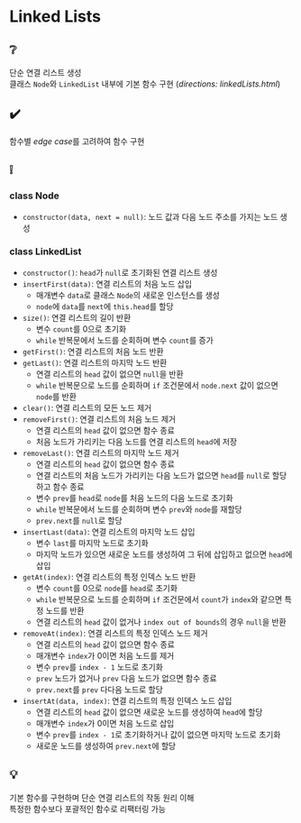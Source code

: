 # Linked Lists

## ❔
단순 연결 리스트 생성  
클래스 `Node`와 `LinkedList` 내부에 기본 함수 구현 (*directions: linkedLists.html*)

## ✔️
함수별 *edge case*를 고려하여 함수 구현

## ❕
### class Node
- `constructor(data, next = null)`: 노드 값과 다음 노드 주소를 가지는 노드 생성

### class LinkedList
- `constructor()`: `head`가 `null`로 초기화된 연결 리스트 생성
- `insertFirst(data)`: 연결 리스트의 처음 노드 삽입
  - 매개변수 `data`로 클래스 `Node`의 새로운 인스턴스를 생성
  - `node`에 `data`를 `next`에 `this.head`를 할당
- `size()`: 연결 리스트의 길이 반환
  - 변수 `count`를 0으로 초기화
  - `while` 반복문에서 노드를 순회하며 변수 `count`를 증가
- `getFirst()`: 연결 리스트의 처음 노드 반환
- `getLast()`: 연결 리스트의 마지막 노드 반환
  - 연결 리스트의 `head` 값이 없으면 `null`을 반환
  - `while` 반복문으로 노드를 순회하며 `if` 조건문에서 `node.next` 값이 없으면 `node`를 반환
- `clear()`: 연결 리스트의 모든 노드 제거
- `removeFirst()`: 연결 리스트의 처음 노드 제거
  - 연결 리스트의 `head` 값이 없으면 함수 종료
  - 처음 노드가 가리키는 다음 노드를 연결 리스트의 `head`에 저장
- `removeLast()`: 연결 리스트의 마지막 노드 제거
  - 연결 리스트의 `head` 값이 없으면 함수 종료
  - 연결 리스트의 처음 노드가 가리키는 다음 노드가 없으면 `head`를 `null`로 할당하고 함수 종료
  - 변수 `prev`를 `head`로 `node`를 처음 노드의 다음 노드로 초기화
  - `while` 반복문에서 노드를 순회하며 변수 `prev`와 `node`를 재할당
  - `prev.next`를 `null`로 할당
- `insertLast(data)`: 연결 리스트의 마지막 노드 삽입
  - 변수 `last`를 마지막 노드로 초기화
  - 마지막 노드가 있으면 새로운 노드를 생성하여 그 뒤에 삽입하고 없으면 `head`에 삽입
- `getAt(index)`: 연결 리스트의 특정 인덱스 노드 반환
  - 변수 `count`를 0으로 `node`를 `head`로 초기화
  - `while` 반복문으로 노드를 순회하며 `if` 조건문에서 `count`가 `index`와 같으면 특정 노드를 반환
  - 연결 리스트의 `head` 값이 없거나 `index out of bounds`의 경우 `null`을 반환
- `removeAt(index)`: 연결 리스트의 특정 인덱스 노드 제거
  - 연결 리스트의 `head` 값이 없으면 함수 종료
  - 매개변수 `index`가 0이면 처음 노드를 제거
  - 변수 `prev`를 `index - 1` 노드로 초기화
  - `prev` 노드가 없거나 `prev` 다음 노드가 없으면 함수 종료
  - `prev.next`를 `prev` 다다음 노드로 할당
- `insertAt(data, index)`: 연결 리스트의 특정 인덱스 노드 삽입
  - 연결 리스트의 `head` 값이 없으면 새로운 노드를 생성하여 `head`에 할당
  - 매개변수 `index`가 0이면 처음 노드로 삽입
  - 변수 `prev`를 `index - 1`로 초기화하거나 값이 없으면 마지막 노드로 초기화
  - 새로운 노드를 생성하여 `prev.next`에 할당

## 💡
기본 함수를 구현하며 단순 연결 리스트의 작동 원리 이해  
특정한 함수보다 포괄적인 함수로 리팩터링 가능

